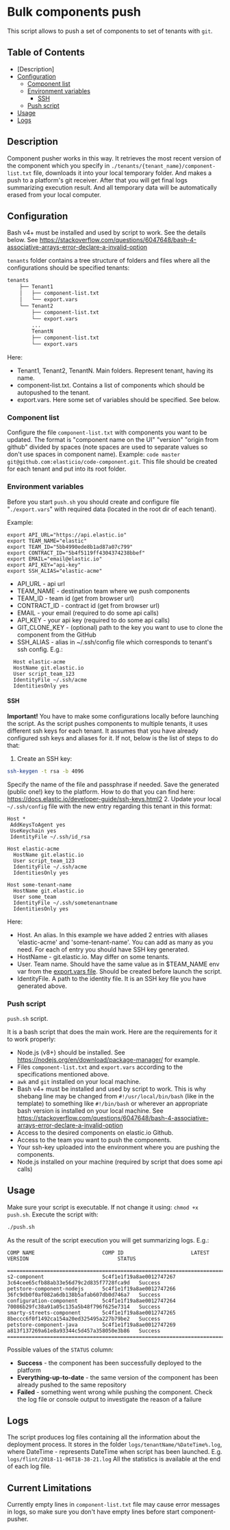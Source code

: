 # Bulk components push

This script allows to push a set of components to set of tenants with `git`.

## Table of Contents
 - [Description]
 - [Configuration](#configuration)
   * [Component list](#component-list)
   * [Environment variables](#environment-variables)
     * [SSH](#SSH)
   * [Push script](#push-script)
 - [Usage](#usage)
 - [Logs](#logs)

## Description

Component pusher works in this way. It retrieves the most recent version of the component which you specify in `./tenants/{tenant_name}/component-list.txt` file, downloads it into your local temporary folder. And makes a push to a platform's git receiver. After that you will get final logs summarizing execution result. And all temporary data will be automatically erased from your local computer.  

## Configuration

Bash v4+ must be installed and used by script to work. See the details below.
See https://stackoverflow.com/questions/6047648/bash-4-associative-arrays-error-declare-a-invalid-option

`tenants` folder contains a tree structure of folders and files where all the configurations should be specified
tenants:
```bash
tenants
    ├── Tenant1
    │   ├── component-list.txt
    │   └── export.vars
    └── Tenant2
        ├── component-list.txt
        └── export.vars
        ...
        TenantN
        ├── component-list.txt
        └── export.vars
```
Here:
* Tenant1, Tenant2, TenantN. Main folders. Represent tenant, having its name.
* component-list.txt. Contains a list of components which should be autopushed to the tenant.
* export.vars. Here some set of variables should be specified. See below.

### Component list

Configure the file `component-list.txt` with components you want to be updated. The format is "component name on the UI" "version" "origin from github" divided by spaces (note spaces are used to separate values so don't use spaces in component name). Example: `code master git@github.com:elasticio/code-component.git`.
This file should be created for each tenant and put into its root folder.

### Environment variables

Before you start `push.sh` you should create and configure file "`./export.vars`" with required data (located in the root dir of each tenant).

Example:
```
export API_URL="https://api.elastic.io"
export TEAM_NAME="elastic"
export TEAM_ID="5bb4990ede8b1ad87a07c799"
export CONTRACT_ID="5b4f5119ff4304374238bbef"
export EMAIL="email@elastic.io"
export API_KEY="api-key"
export SSH_ALIAS="elastic-acme"
```
- API_URL - api url
- TEAM_NAME - destination team where we push components
- TEAM_ID - team id (get from browser url)
- CONTRACT_ID - contract id (get from browser url)
- EMAIL - your email (required to do some api calls)
- API_KEY - your api key (required to do some api calls)
- GIT_CLONE_KEY - (optional) path to the key you want to use to clone the component from the GitHub
- SSH_ALIAS - alias in ~/.ssh/config file which corresponds to tenant's ssh config. E.g.:
```
  Host elastic-acme
  HostName git.elastic.io
  User script_team_123
  IdentityFile ~/.ssh/acme
  IdentitiesOnly yes
```
#### SSH
**Important!** You have to make some configurations locally before launching the script.
As the script pushes components to multiple tenants, it uses different ssh keys for each tenant. It assumes that you have already configured ssh keys and aliases for it. If not, below is the list of steps to do that:
1. Create an SSH key:
```bash
ssh-keygen -t rsa -b 4096
```
Specify the name of the file and passphrase if needed.
Save the generated (public one!) key to the platform. How to do that you can find here: https://docs.elastic.io/developer-guide/ssh-keys.html2
2. Update your local `~/.ssh/config` file with the new entry regarding this tenant in this format:

```
Host *
 AddKeysToAgent yes
 UseKeychain yes
 IdentityFile ~/.ssh/id_rsa

Host elastic-acme
  HostName git.elastic.io
  User script_team_123
  IdentityFile ~/.ssh/acme
  IdentitiesOnly yes

Host some-tenant-name
  HostName git.elastic.io
  User some_team
  IdentityFile ~/.ssh/sometenantname
  IdentitiesOnly yes
```
Here:
* Host. An alias. In this example we have added 2 entries with aliases 'elastic-acme' and 'some-tenant-name'. You can add as many as you need.
For each of entry you should have SSH key generated.
* HostName - git.elastic.io. May differ on some tenants. 
* User. Team name. Should have the same value as in $TEAM_NAME env var from the [export.vars file](#export.vars). Should be created before launch the script.
* IdentityFile. A path to the identity file. It is an SSH key file you have generated above.

### Push script

`push.sh` script.

It is a bash script that does the main work. Here are the requirements for it to work properly:

- Node.js (v8+) should be installed. See https://nodejs.org/en/download/package-manager/ for example.
- Files `component-list.txt` and `export.vars` according to the specifications mentioned above.
- `awk` and `git` installed on your local machine.
- Bash v4+ must be installed and used by script to work. This is why shebang line may be changed from `#!/usr/local/bin/bash` (like in the template) to something like `#!/bin/bash` or wherever an appropriate bash version is installed on your local machine.
  See https://stackoverflow.com/questions/6047648/bash-4-associative-arrays-error-declare-a-invalid-option
- Access to the desired components on elastic.io Github.
- Access to the team you want to push the components.
- Your ssh-key uploaded into the environment where you are pushing the components.
- Node.js installed on your machine (required by script that does some api calls)

## Usage

Make sure your script is executable. If not change it using: `chmod +x push.sh`.
Execute the script with:
```bash
./push.sh
```

As the result of the script execution you will get summarizing logs. E.g.:
```============================================================================================================================
COMP NAME                      COMP ID                      LATEST VERSION                             STATUS                    

============================================================================================================================                                                                                                   
s2-component                   5c4f1e1f19a8ae0012747267     3c64cee65cfb88ab33e56d79c2d835f7728fca9d   Success                   
petstore-component-nodejs      5c4f1e1f19a8ae0012747266     36fc9db0f0af082a6db138b5afab607db0d746a7   Success                   
configuration-component        5c4f1e1f19a8ae0012747264     70086b29fc38a91a05c135a5b48f796f625e7314   Success                   
smarty-streets-component       5c4f1e1f19a8ae0012747265     8beccc6f0f1492ca154a20ed325495a227b79be2   Success                   
petstore-component-java        5c4f1e1f19a8ae0012747269     a813f137269a61e8a93344c5d457a358050e3b86   Success                   
============================================================================================================================
```

Possible values of the `STATUS` column:
- **Success** - the component has been successfully deployed to the platform
- **Everything-up-to-date** - the same version of the component has been already pushed to the same repository
- **Failed** - something went wrong while pushing the component. Check the log file or console output to investigate the reason of a failure

## Logs

The script produces log files containing all the information about the deployment process.
It stores in the folder `logs/tenantName/%DateTime%.log`, where DateTime - represents DateTime when script has been launched.
E.g. `logs/flint/2018-11-06T18-38-21.log`
All the statistics is available at the end of each log file.

## Current Limitations

Currently empty lines in `component-list.txt` file may cause error messages in logs, so make sure you don't have empty lines before start component-pusher.
